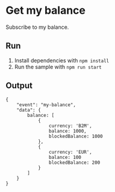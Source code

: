 # Get my balance

Subscribe to my balance.

## Run

1. Install dependencies with `npm install`
2. Run the sample with `npm run start`

## Output

```
{
    "event": "my-balance",
    "data": {
        balance: [
            {
                currency: 'B2M',
                balance: 1000,
                blockedBalance: 1000
            },
            {
                currency: 'EUR',
                balance: 100
                blockedBalance: 200
            }
        ]
    }
}
```